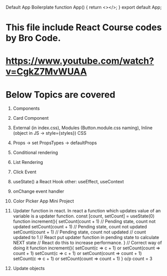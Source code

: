 Default App Boilerplate
function App() {
return <></>;
}
export default App;

# This file include React Course codes by Bro Code.

# https://www.youtube.com/watch?v=CgkZ7MvWUAA

# Below Topics are covered

1. Components
2. Card Component
3. External (in index.css), Modules (Button.module.css naming), Inline (object in JS -> style={styles}) CSS
4. Props -> set PropsTypes -> defaultProps
5. Conditional rendering
6. List Rendering
7. Click Event
8. useState() a React Hook other: useEffect, useContext
9. onChange event handler
10. Color Picker App Mini Project
11. Updater function in react.
    In react a function which updates value of an variable is a updater function.
    const [count, setCount] = useState(0)
    function increment(){
    setCount(count + 1) // Pending state, count not updated
    setCount(count + 1) // Pending state, count not updated
    setCount(count + 1) // Pending state, count not updated
    // count updated to 1
    // React put updater function in pending state to calculate NEXT state
    // React do this to increase performance.
    }
    // Correct way of doing it
    function increment(){
    setCount(c => c + 1) or setCount(count => count + 1)
    setCount(c => c + 1) or setCount(count => count + 1)
    setCount(c => c + 1) or setCount(count => count + 1)
    }
    o/p count = 3

12. Update objects